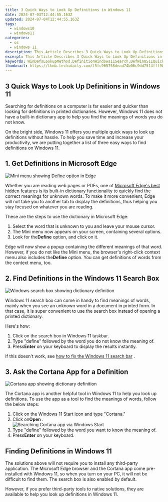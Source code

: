 ```yaml
---
title: 3 Quick Ways to Look Up Definitions in Windows 11
date: 2024-07-03T12:44:55.163Z
updated: 2024-07-04T12:44:55.163Z
tags:
  - windows10
  - windows11
categories:
  - os
  - windows 11
description: This Article Describes 3 Quick Ways to Look Up Definitions in Windows 11
excerpt: This Article Describes 3 Quick Ways to Look Up Definitions in Windows 11
keywords: WinDefsLookupMethod,DefinitionWindows11Search,DefWinOS11QuickAccess,WindowDefinitionsFinder,DefinitionsInWindows11,QuickDefinitionToolWindows,Windows11DefinitionFind
thumbnail: https://thmb.techidaily.com/f5fc965758dead74b06c9dd7514fff9b2e384059ddee924706920d8dd594b0c4.jpg
---
```


## 3 Quick Ways to Look Up Definitions in Windows 11

 Searching for definitions on a computer is far easier and quicker than looking for definitions in printed dictionaries. However, Windows 11 does not have a built-in dictionary app to help you find the meanings of words you do not know.

 On the bright side, Windows 11 offers you multiple quick ways to look up definitions without hassle. To help you save time and increase your productivity, we are putting together a list of three easy ways to find definitions on Windows 11.

## 1\. Get Definitions in Microsoft Edge

![Mini menu showing Define option in Edge](https://static1.makeuseofimages.com/wordpress/wp-content/uploads/2023/01/mini-menu-showing-dictionary-definition-in-edge.jpg)

 Whether you are reading web pages or PDFs, one of [Microsoft Edge's best hidden features](https://www.makeuseof.com/best-hidden-features-in-microsoft-edge/) is its built-in dictionary functionality to quickly find the correct meanings for unknown words. To make it more convenient, Edge will not take you to another tab to display the definitions, thus helping you stay focused on whatever you are reading.

These are the steps to use the dictionary in Microsoft Edge:

1. Select the word that is unknown to you and leave your mouse cursor.
2. The Mini menu now appears on your screen, containing several options.
3. Look for the**Define** option, and click on it.

 Edge will now show a popup containing the different meanings of that word. However, if you do not like the Mini menu, the browser's right-click context menu also includes the**Define** option. You can get definitions of words from the context menu, too.

## 2\. Find Definitions in the Windows 11 Search Box

![Windows search box showing dictionary definition](https://static1.makeuseofimages.com/wordpress/wp-content/uploads/2023/01/define-brief-search-n.png)

 Windows 11 search box can come in handy to find meanings of words, mainly when you see an unknown word in a document in printed form. In that case, it is super convenient to use the search box instead of opening a printed dictionary.

Here's how:

1. Click on the search box in Windows 11 taskbar.
2. Type "define" followed by the word you do not know the meaning of.
3. Press**Enter** on your keyboard to display the results instantly.

 If this doesn't work, see [how to fix the Windows 11 search bar](https://www.makeuseof.com/windows-11-search-bar-cant-type/) .

## 3\. Ask the Cortana App for a Definition

![Cortana app showing dictionary definition](https://static1.makeuseofimages.com/wordpress/wp-content/uploads/2023/01/define-brief-cortana-n.png)

 The Cortana app is another helpful tool in Windows 11 to help you look up definitions. To use the app as a tool to find the meanings of words, follow the below steps:

1. Click on the Windows 11 Start icon and type "Cortana."
2. Click on**Open** .  
![Searching Cortana app via Windows Start](https://static1.makeuseofimages.com/wordpress/wp-content/uploads/2023/01/searching-cortana-app-via-windows-start-icon.png)
3. Type "define" followed by the word you want to know the meaning of.
4. Press**Enter** on your keyboard.

## Finding Definitions in Windows 11

 The solutions above will not require you to install any third-party application. The Microsoft Edge browser and the Cortana app come pre-installed with Windows 11, so when you turn on your PC, it will not be difficult to find them. The search box is also enabled by default.

 However, if you prefer third-party tools to native solutions, they are available to help you look up definitions in Windows 11.


<ins class="adsbygoogle"
     style="display:block"
     data-ad-format="autorelaxed"
     data-ad-client="ca-pub-7571918770474297"
     data-ad-slot="1223367746"></ins>



<ins class="adsbygoogle"
     style="display:block"
     data-ad-client="ca-pub-7571918770474297"
     data-ad-slot="8358498916"
     data-ad-format="auto"
     data-full-width-responsive="true"></ins>


